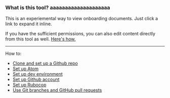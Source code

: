 ### What is this tool? aaaaaaaaaaaaaaaaaaaa

This is an experiemental way to view onboarding documents. Just click a link to expand it inline.

If you have the sufficient permissions, you can also edit content directly from this tool as well. [Here's how.](use-qa-tool-for-editing.md)

---

How to:

* [Clone and set up a Github repo](clone-and-set-up-a-github-repo.md)
* [Set up Atom](set-up-atom.md)
* [Set up dev environment](set-up-dev-environment.md)
* [Set up Github account](set-up-github-account.md)
* [Set up Rubocop](set-up-rubocop.md)
* [Use Git branches and GitHub pull requests](use-git-branches-and-github-pull-requests.md)
